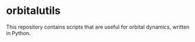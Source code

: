 # orbitalutils
This repository contains scripts that are useful for orbital dynamics, written in Python.
